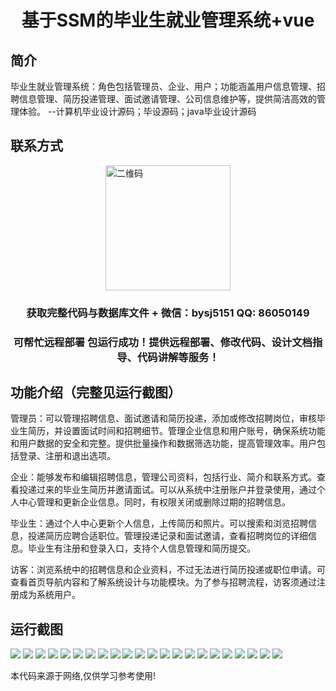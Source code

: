 <p><h1 align="center">基于SSM的毕业生就业管理系统+vue</h1></p>

## 简介
毕业生就业管理系统：角色包括管理员、企业、用户；功能涵盖用户信息管理、招聘信息管理、简历投递管理、面试邀请管理、公司信息维护等，提供简洁高效的管理体验。    --计算机毕业设计源码；毕设源码；java毕业设计源码


## 联系方式
<img src="https://bs-1329754181.cos.ap-shanghai.myqcloud.com/wx.jpg" alt="二维码" style="display: block; margin: 0 auto;" width="200px">
<p><h3 align="center">获取完整代码与数据库文件 + 微信：bysj5151 QQ: 86050149</h3></p>
<p><h3 align="center">可帮忙远程部署 包运行成功！提供远程部署、修改代码、设计文档指导、代码讲解等服务！</h3></p>

## 功能介绍（完整见运行截图）
管理员：可以管理招聘信息、面试邀请和简历投递，添加或修改招聘岗位，审核毕业生简历，并设置面试时间和招聘细节。管理企业信息和用户账号，确保系统功能和用户数据的安全和完整。提供批量操作和数据筛选功能，提高管理效率。用户包括登录、注册和退出选项。

企业：能够发布和编辑招聘信息，管理公司资料，包括行业、简介和联系方式。查看投递过来的毕业生简历并邀请面试。可以从系统中注册账户并登录使用，通过个人中心管理和更新企业信息。同时，有权限关闭或删除过期的招聘信息。

毕业生：通过个人中心更新个人信息，上传简历和照片。可以搜索和浏览招聘信息，投递简历应聘合适职位。管理投递记录和面试邀请，查看招聘岗位的详细信息。毕业生有注册和登录入口，支持个人信息管理和简历提交。

访客：浏览系统中的招聘信息和企业资料，不过无法进行简历投递或职位申请。可查看首页导航内容和了解系统设计与功能模块。为了参与招聘流程，访客须通过注册成为系统用户。


## 运行截图
![](https://bs-1329754181.cos.ap-shanghai.myqcloud.com/ssm/GraduateEmploymentManagementSystem/img/001.jpg)
![](https://bs-1329754181.cos.ap-shanghai.myqcloud.com/ssm/GraduateEmploymentManagementSystem/img/002.jpg)
![](https://bs-1329754181.cos.ap-shanghai.myqcloud.com/ssm/GraduateEmploymentManagementSystem/img/003.jpg)
![](https://bs-1329754181.cos.ap-shanghai.myqcloud.com/ssm/GraduateEmploymentManagementSystem/img/004.jpg)
![](https://bs-1329754181.cos.ap-shanghai.myqcloud.com/ssm/GraduateEmploymentManagementSystem/img/005.jpg)
![](https://bs-1329754181.cos.ap-shanghai.myqcloud.com/ssm/GraduateEmploymentManagementSystem/img/006.jpg)
![](https://bs-1329754181.cos.ap-shanghai.myqcloud.com/ssm/GraduateEmploymentManagementSystem/img/007.jpg)
![](https://bs-1329754181.cos.ap-shanghai.myqcloud.com/ssm/GraduateEmploymentManagementSystem/img/008.jpg)
![](https://bs-1329754181.cos.ap-shanghai.myqcloud.com/ssm/GraduateEmploymentManagementSystem/img/009.jpg)
![](https://bs-1329754181.cos.ap-shanghai.myqcloud.com/ssm/GraduateEmploymentManagementSystem/img/010.jpg)
![](https://bs-1329754181.cos.ap-shanghai.myqcloud.com/ssm/GraduateEmploymentManagementSystem/img/011.jpg)
![](https://bs-1329754181.cos.ap-shanghai.myqcloud.com/ssm/GraduateEmploymentManagementSystem/img/012.jpg)
![](https://bs-1329754181.cos.ap-shanghai.myqcloud.com/ssm/GraduateEmploymentManagementSystem/img/013.jpg)
![](https://bs-1329754181.cos.ap-shanghai.myqcloud.com/ssm/GraduateEmploymentManagementSystem/img/014.jpg)
![](https://bs-1329754181.cos.ap-shanghai.myqcloud.com/ssm/GraduateEmploymentManagementSystem/img/015.jpg)
![](https://bs-1329754181.cos.ap-shanghai.myqcloud.com/ssm/GraduateEmploymentManagementSystem/img/016.jpg)
![](https://bs-1329754181.cos.ap-shanghai.myqcloud.com/ssm/GraduateEmploymentManagementSystem/img/017.jpg)
![](https://bs-1329754181.cos.ap-shanghai.myqcloud.com/ssm/GraduateEmploymentManagementSystem/img/018.jpg)
![](https://bs-1329754181.cos.ap-shanghai.myqcloud.com/ssm/GraduateEmploymentManagementSystem/img/019.jpg)
![](https://bs-1329754181.cos.ap-shanghai.myqcloud.com/ssm/GraduateEmploymentManagementSystem/img/020.jpg)
![](https://bs-1329754181.cos.ap-shanghai.myqcloud.com/ssm/GraduateEmploymentManagementSystem/img/021.jpg)
![](https://bs-1329754181.cos.ap-shanghai.myqcloud.com/ssm/GraduateEmploymentManagementSystem/img/022.jpg)

<p>本代码来源于网络,仅供学习参考使用!</p>
